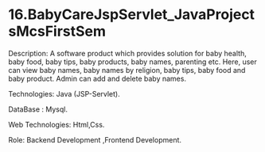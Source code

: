 # 16.BabyCareJspServlet_JavaProjectsMcsFirstSem

Description: A software product which provides solution for baby health, baby food, baby tips, baby products, baby names, parenting etc. Here, user can view baby names, baby names by religion, baby tips, baby food and baby product. Admin can add and delete baby names.

Technologies: Java (JSP-Servlet).

DataBase : Mysql.

Web Technologies: Html,Css.

Role: Backend Development ,Frontend Development.
